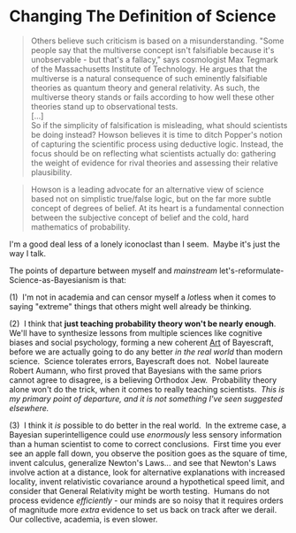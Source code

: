 
# Changing The Definition of Science

> Others believe such criticism is based on a misunderstanding. "Some
> people say that the multiverse concept isn't falsifiable because
> it's unobservable - but that's a fallacy," says cosmologist Max
> Tegmark of the Massachusetts Institute of Technology. He argues
> that the multiverse is a natural consequence of such eminently
> falsifiable theories as quantum theory and general relativity. As
> such, the multiverse theory stands or fails according to how well
> these other theories stand up to observational tests.  
> [...]  
> So if the simplicity of falsification is misleading, what should
> scientists be doing instead? Howson believes it is time to ditch
> Popper's notion of capturing the scientific process using deductive
> logic. Instead, the focus should be on reflecting what scientists
> actually do: gathering the weight of evidence for rival theories
> and assessing their relative plausibility.

> Howson is a leading advocate for an alternative view of science
> based not on simplistic true/false logic, but on the far more
> subtle concept of degrees of belief. At its heart is a fundamental
> connection between the subjective concept of belief and the cold,
> hard mathematics of probability.

I'm a good deal less of a lonely iconoclast than I seem.  Maybe
it's just the way I talk.

The points of departure between myself and *mainstream*
let's-reformulate-Science-as-Bayesianism is that:

(1)  I'm not in academia and can censor myself a *lot*less when it
comes to saying "extreme" things that others might well already be
thinking.

(2)  I think that
**just teaching probability theory won't be nearly enough**.  We'll
have to synthesize lessons from multiple sciences like cognitive
biases and social psychology, forming a new coherent
[Art](/lw/gn/the_martial_art_of_rationality/) of Bayescraft, before
we are actually going to do any better *in the real world* than
modern science.  Science tolerates errors, Bayescraft does not. 
Nobel laureate Robert Aumann, who first proved that Bayesians with
the same priors cannot agree to disagree, is a believing Orthodox
Jew.  Probability theory alone won't do the trick, when it comes to
really teaching scientists. 
*This is my primary point of departure, and it is not something I've seen suggested elsewhere.*

(3)  I think it *is* possible to do better in the real world.  In
the extreme case, a Bayesian superintelligence could use
*enormously* less sensory information than a human scientist to
come to correct conclusions.  First time you ever see an apple fall
down, you observe the position goes as the square of time, invent
calculus, generalize Newton's Laws... and see that Newton's Laws
involve action at a distance, look for alternative explanations
with increased locality, invent relativistic covariance around a
hypothetical speed limit, and consider that General Relativity
might be worth testing.  Humans do not process evidence
*efficiently* - our minds are so noisy that it requires orders of
magnitude more *extra* evidence to set us back on track after we
derail.  Our collective, academia, is even slower.
